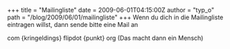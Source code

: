 +++
title = "Mailingliste"
date = 2009-06-01T04:15:00Z
author = "typ_o"
path = "/blog/2009/06/01/mailingliste"
+++
Wenn du dich in die Mailingliste eintragen willst, dann sende bitte eine
Mail an

com {kringeldings} flipdot {punkt} org (Das macht dann ein Mensch)
